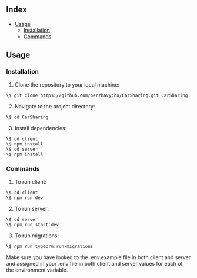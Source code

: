 ## Index

- [Usage](#usage)
  - [Installation](#installation)
  - [Commands](#commands)


## Usage

### Installation

1. Clone the repository to your local machine: 
```
\$ git clone https://github.com/berzhavycha/CarSharing.git CarSharing
```
2. Navigate to the project directory:
```
\$ cd CarSharing
```
3. Install dependencies: 
```
\$ cd client
\$ npm install 
\$ cd server 
\$ npm install 
```


### Commands
1. To run client: 
```
\$ cd client
\$ npm run dev
```
2. To run server: 
```
\$ cd server 
\$ npm run start:dev 
```
3. To run migrations: 
```
\$ npm run typeorm:run-migrations
```

Make sure you have looked to the .env.example file in both client and server and assigned in your .env file in both client and server values for each of the environment variable.
